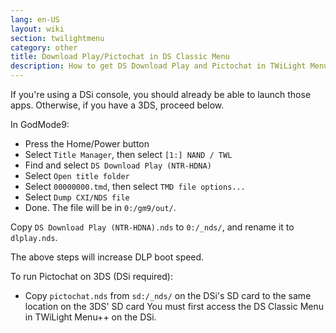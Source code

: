 ```yaml
---
lang: en-US
layout: wiki
section: twilightmenu
category: other
title: Download Play/Pictochat in DS Classic Menu
description: How to get DS Download Play and Pictochat in TWiLight Menu++'s DS Classic Menu
---
```


If you're using a DSi console, you should already be able to launch those apps.
Otherwise, if you have a 3DS, proceed below.

In GodMode9:
- Press the Home/Power button
- Select `Title Manager`, then select `[1:] NAND / TWL`
- Find and select `DS Download Play (NTR-HDNA)`
- Select `Open title folder`
- Select `00000000.tmd`, then select `TMD file options...`
- Select `Dump CXI/NDS file`
- Done. The file will be in `0:/gm9/out/`. 

Copy `DS Download Play (NTR-HDNA).nds` to `0:/_nds/`, and rename it to `dlplay.nds`.

The above steps will increase DLP boot speed.

To run Pictochat on 3DS (DSi required):
- Copy `pictochat.nds` from `sd:/_nds/` on the DSi's SD card to the same location on the 3DS' SD card
You must first access the DS Classic Menu in TWiLight Menu++ on the DSi.
